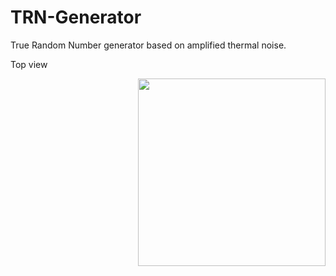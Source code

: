 # TRN-Generator
True Random Number generator based on amplified thermal noise.
<!---
![image](https://drive.google.com/uc?export=view&id=13Kc26w20WehUby2Woa2oCrK1Yk4WDjpU)
--->

Top view

<img src="https://drive.google.com/uc?export=view&id=1UjJwxhhg6ENjZDmyRWbt41zfBLXFZpgS" width=300 align=right>



<!---
![image](https://drive.google.com/uc?export=view&id=13Kc26w20WehUby2Woa2oCrK1Yk4WDjpU)

<a href="https://drive.google.com/uc?export=view&id=13Kc26w20WehUby2Woa2oCrK1Yk4WDjpU"><img src="https://drive.google.com/uc?export=view&id=13Kc26w20WehUby2Woa2oCrK1Yk4WDjpU" style="width: 500px; max-width: 20%; height: auto" title="Click for the larger version." /></a>
--->
<!---
<a href="https://drive.google.com/uc?export=view&id=13Kc26w20WehUby2Woa2oCrK1Yk4WDjpU"><img src="https://drive.google.com/uc?export=view&id=13Kc26w20WehUby2Woa2oCrK1Yk4WDjpU" style="width: 650px; max-width: 100%; height: auto" title="Click to enlarge picture" />
--->

<!---
![image](https://drive.google.com/uc?export=view&id=13Kc26w20WehUby2Woa2oCrK1Yk4WDjpU)

Bottom view
![image](https://drive.google.com/uc?export=view&id=13JwK5-GLE6HFXf7qy2N-qq1SR4rBqlio)

Spectrum magnitude

![image](https://drive.google.com/uc?export=view&id=15Biexxwm-6txojOZyN4R7M9b6BPBS8EX)
--->


<!---
Top
https://drive.google.com/file/d/13Kc26w20WehUby2Woa2oCrK1Yk4WDjpU/view?usp=sharing

Bottom
https://drive.google.com/file/d/13JwK5-GLE6HFXf7qy2N-qq1SR4rBqlio/view?usp=sharing

Spectrum magnitude
https://drive.google.com/file/d/15Biexxwm-6txojOZyN4R7M9b6BPBS8EX/view?usp=sharing

How-to link google drive images to Github markdown files:
https://stackoverflow.com/questions/55803682/add-google-drive-images-to-readme-md-on-github

--->
